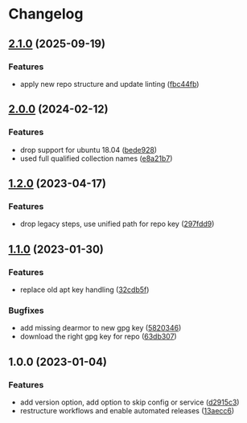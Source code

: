 # Changelog

## [2.1.0](https://github.com/rolehippie/containerd/compare/v2.0.0...v2.1.0) (2025-09-19)


### Features

* apply new repo structure and update linting ([fbc44fb](https://github.com/rolehippie/containerd/commit/fbc44fb46e4bba61fd3fb732a35c42e4e57ffbed))

## [2.0.0](https://github.com/rolehippie/containerd/compare/v1.2.0...v2.0.0) (2024-02-12)


### Features

* drop support for ubuntu 18.04 ([bede928](https://github.com/rolehippie/containerd/commit/bede9286eb8a1a24a4ac0a16b7595c63bb77cb53))
* used full qualified collection names ([e8a21b7](https://github.com/rolehippie/containerd/commit/e8a21b746bb9856f65e199507133e58a1434208d))

## [1.2.0](https://github.com/rolehippie/containerd/compare/v1.1.0...v1.2.0) (2023-04-17)


### Features

* drop legacy steps, use unified path for repo key ([297fdd9](https://github.com/rolehippie/containerd/commit/297fdd939548ff488c295888cee85e931ff2643c))

## [1.1.0](https://github.com/rolehippie/containerd/compare/v1.0.0...v1.1.0) (2023-01-30)


### Features

* replace old apt key handling ([32cdb5f](https://github.com/rolehippie/containerd/commit/32cdb5ff0f0ed8e909ceb5f2440fccf3efa6d2e6))


### Bugfixes

* add missing dearmor to new gpg key ([5820346](https://github.com/rolehippie/containerd/commit/5820346aff42f9522f7071afb49eacf7a730881e))
* download the right gpg key for repo ([63db307](https://github.com/rolehippie/containerd/commit/63db307550dd11e30d810cd7830ef09cf18253b0))

## 1.0.0 (2023-01-04)


### Features

* add version option, add option to skip config or service ([d2915c3](https://github.com/rolehippie/containerd/commit/d2915c30106c7484be61b5d1b90b3410b417377d))
* restructure workflows and enable automated releases ([13aecc6](https://github.com/rolehippie/containerd/commit/13aecc63eb82ecfdd782b2a17d551233767c5b37))
